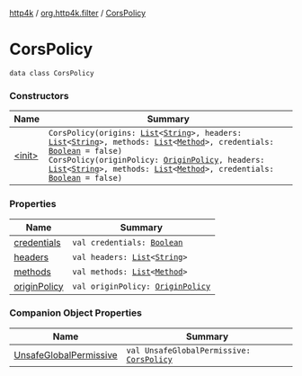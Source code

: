 [http4k](../../index.md) / [org.http4k.filter](../index.md) / [CorsPolicy](./index.md)

# CorsPolicy

`data class CorsPolicy`

### Constructors

| Name | Summary |
|---|---|
| [&lt;init&gt;](-init-.md) | `CorsPolicy(origins: `[`List`](https://kotlinlang.org/api/latest/jvm/stdlib/kotlin.collections/-list/index.html)`<`[`String`](https://kotlinlang.org/api/latest/jvm/stdlib/kotlin/-string/index.html)`>, headers: `[`List`](https://kotlinlang.org/api/latest/jvm/stdlib/kotlin.collections/-list/index.html)`<`[`String`](https://kotlinlang.org/api/latest/jvm/stdlib/kotlin/-string/index.html)`>, methods: `[`List`](https://kotlinlang.org/api/latest/jvm/stdlib/kotlin.collections/-list/index.html)`<`[`Method`](../../org.http4k.core/-method/index.md)`>, credentials: `[`Boolean`](https://kotlinlang.org/api/latest/jvm/stdlib/kotlin/-boolean/index.html)` = false)`<br>`CorsPolicy(originPolicy: `[`OriginPolicy`](../-origin-policy.md)`, headers: `[`List`](https://kotlinlang.org/api/latest/jvm/stdlib/kotlin.collections/-list/index.html)`<`[`String`](https://kotlinlang.org/api/latest/jvm/stdlib/kotlin/-string/index.html)`>, methods: `[`List`](https://kotlinlang.org/api/latest/jvm/stdlib/kotlin.collections/-list/index.html)`<`[`Method`](../../org.http4k.core/-method/index.md)`>, credentials: `[`Boolean`](https://kotlinlang.org/api/latest/jvm/stdlib/kotlin/-boolean/index.html)` = false)` |

### Properties

| Name | Summary |
|---|---|
| [credentials](credentials.md) | `val credentials: `[`Boolean`](https://kotlinlang.org/api/latest/jvm/stdlib/kotlin/-boolean/index.html) |
| [headers](headers.md) | `val headers: `[`List`](https://kotlinlang.org/api/latest/jvm/stdlib/kotlin.collections/-list/index.html)`<`[`String`](https://kotlinlang.org/api/latest/jvm/stdlib/kotlin/-string/index.html)`>` |
| [methods](methods.md) | `val methods: `[`List`](https://kotlinlang.org/api/latest/jvm/stdlib/kotlin.collections/-list/index.html)`<`[`Method`](../../org.http4k.core/-method/index.md)`>` |
| [originPolicy](origin-policy.md) | `val originPolicy: `[`OriginPolicy`](../-origin-policy.md) |

### Companion Object Properties

| Name | Summary |
|---|---|
| [UnsafeGlobalPermissive](-unsafe-global-permissive.md) | `val UnsafeGlobalPermissive: `[`CorsPolicy`](./index.md) |
